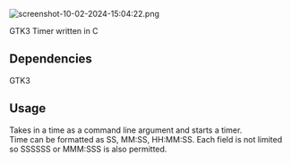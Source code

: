 ![screenshot-10-02-2024-15:04:22.png](https://notabug.org/aussie114/timer/raw/master/screenshots/screenshot-10-02-2024-15:04:22.png)

GTK3 Timer written in C

## Dependencies 
GTK3

## Usage
Takes in a time as a command line argument and starts a timer.  
Time can be formatted as SS, MM:SS, HH:MM:SS. Each field is not limited so SSSSSS or MMM:SSS is also permitted.

